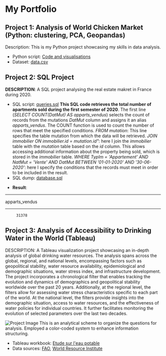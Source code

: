 # My Portfolio

## Project 1: Analysis of World Chicken Market (Python: clustering, PCA, Geopandas)

Description: This is my Python project showcasing my skills in data analysis.

- Python script: [Code and visualisations](Project1/analysis.py](https://github.com/Praemuntiacus/Roman_Portfolio/blob/main/CROITOR_Roman_1_html_062022.html))
- Dataset: [data.csv](Project1/data.csv)

## Project 2: SQL Project

**DESCRIPTION**: A SQL project analysing the real estate makret in France during 2020.
 
- SQL script: [queries.sql]([Project2/queries.sql](https://github.com/Praemuntiacus/Roman_Portfolio/blob/main/query1.sql))
**This SQL code retrieves the total number of apartments sold during the first semester of 2020**. The first line (*SELECT COUNT(DatMut) AS apparts_vendus*) selects the count of records from the mutations *DatMut* column and assigns it an alias *apparts_vendus*. The COUNT function is used to count the number of rows that meet the specified conditions. *FROM mutation*: This line specifies the table mutation from which the data will be retrieved. *JOIN immobilier ON immobilier.id = mutation.id"*: here I join the *immobilier* table with the *mutation* table based on the *id* column. This allows accessing additional information about the property being sold, which is stored in the *immobilier* table. *WHERE TypIm = 'Appartement' AND NatMut = 'Vente' AND DatMut BETWEEN '01-01-2020' AND '30-06-2020'*: here I specify the conditions that the records must meet in order to be included in the result.
- SQL dump: [database.sql](Project2/database.sql)
* **Result**:
______________
apparts_vendus
______________
         31378

## Project 3: Analysis of Accessibility to Drinking Water in the World (Tableau)

DESCRIPTION: A Tableau visualization project showcasing an in-depth analysis of global drinking water resources. The analysis spans across the global, regional, and national levels, encompassing factors such as geopolitical stability, water resource availability, epidemiological and demographic situations, water stress index, and infrastructure development. The project incorporates a chronological filter that enables tracking the evolution and dynamics of demographics and geopolitical stability worldwide over the past 20 years. Additionally, at the regional level, the filters allow for assessing water stress characteristics specific to each part of the world. At the national level, the filters provide insights into the demographic situation, access to water resources, and the effectiveness of water policies for individual countries. It further facilitates monitoring the evolution of selected parameters over the last two decades.

![Project Image](https://github.com/Praemuntiacus/Roman_Portfolio/blob/main/Roman%20CROITOR%20(OpenClassrooms%2C%202022).png)
This is an analytical scheme to organize the questions for analysis. Employed a color-coded system to enhance information structuring.

- Tableau workbook: [Etude sur l'eau potable](https://public.tableau.com/app/profile/roman4891/viz/Croitorwateraccessproject8/STORY)
- Data sources: [FAO](https://www.fao.org/faostat/en/#data), [World Resource Institute](https://www.wri.org/aqueduct)


